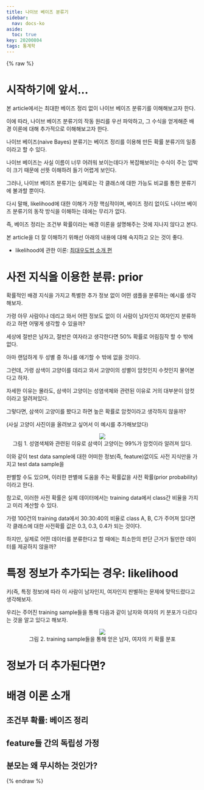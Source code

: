 ```yaml
---
title: 나이브 베이즈 분류기
sidebar:
  nav: docs-ko
aside:
  toc: true
key: 20200804
tags: 통계학
---
```


<style>
    iframe {
        display: block;
        border-style: none;
        margin: 0 auto;
    }
</style>

{% raw %}

# 시작하기에 앞서...

본 article에서는 최대한 베이즈 정리 없이 나이브 베이즈 분류기를 이해해보고자 한다.

이에 따라, 나이브 베이즈 분류기의 작동 원리를 우선 파악하고, 그 수식을 얻게해준 배경 이론에 대해 추가적으로 이해해보고자 한다.

나이브 베이즈(naive Bayes) 분류기는 베이즈 정리를 이용해 만든 확률 분류기의 일종이라고 할 수 있다.

나이브 베이즈는 사실 이름이 너무 어려워 보이는데다가 복잡해보이는 수식이 주는 압박이 크기 때문에 선뜻 이해하려 들기 어렵게 보인다.

그러나, 나이브 베이즈 분류기는 실제로는 각 클래스에 대한 가능도 비교를 통한 분류기에 불과할 뿐이다.

다시 말해, likelihood에 대한 이해가 가장 핵심적이며, 베이즈 정리 없이도 나이브 베이즈 분류기의 동작 방식을 이해하는 데에는 무리가 없다.

즉, 베이즈 정리는 조건부 확률이라는 배경 이론을 설명해주는 것에 지나지 않다고 본다.


본 article을 더 잘 이해하기 위해선 아래의 내용에 대해 숙지하고 오는 것이 좋다.

* likelihood에 관한 이론: [최대우도법 소개 편](https://angeloyeo.github.io/2020/07/17/MLE.html)

# 사전 지식을 이용한 분류: prior

확률적인 배경 지식을 가지고 특별한 추가 정보 없이 어떤 샘플을 분류하는 예시를 생각해보자.

가령 아무 사람이나 데리고 와서 어떤 정보도 없이 이 사람이 남자인지 여자인지 분류하라고 하면 어떻게 생각할 수 있을까?

세상에 절반은 남자고, 절반은 여자라고 생각한다면 50% 확률로 어림짐작 할 수 밖에 없다. 

아마 랜덤하게 두 성별 중 하나를 얘기할 수 밖에 없을 것이다.

그런데, 가령 삼색이 고양이를 데리고 와서 고양이의 성별이 암컷인지 수컷인지 물어본다고 하자.

자세한 이유는 몰라도, 삼색이 고양이는 성염색체와 관련된 이유로 거의 대부분이 암컷이라고 알려져있다.

그렇다면, 삼색이 고양이를 봤다고 하면 높은 확률로 암컷이라고 생각하지 않을까?

(사실 고양이 사진이을 올려보고 싶어서 이 예시를 추가해보았다)

<p align = "center">
  <img src = "https://raw.githubusercontent.com/angeloyeo/angeloyeo.github.io/master/pics/2020-08-04-naive_bayes/pic1.jpg">
  <br>
  그림 1. 성염색체와 관련된 이유로 삼색이 고양이는 99%가 암컷이라 알려져 있다.
</p>

이와 같이 test data sample에 대한 어떠한 정보(즉, feature)없이도 사전 지식만을 가지고 test data sample을 

판별할 수도 있으며, 이러한 판별에 도움을 주는 확률값을 사전 확률(prior probability)이라고 한다.

참고로, 이러한 사전 확률은 실제 데이터에서는 training data에서 class간 비율을 가지고 미리 계산할 수 있다.

가령 100건의 training data에서 30:30:40의 비율로 class A, B, C가 주어져 있다면 각 클래스에 대한 사전확률 값은 0.3, 0.3, 0.4가 되는 것이다.


하지만, 실제로 어떤 데이터를 분류한다고 할 때에는 최소한의 판단 근거가 될만한 데이터를 제공하지 않을까?

# 특정 정보가 추가되는 경우: likelihood

키(즉, 특정 정보)에 따라 이 사람이 남자인지, 여자인지 판별하는 문제에 맞딱드렸다고 생각해보자.

우리는 주어진 training sample들을 통해 다음과 같이 남자와 여자의 키 분포가 다르다는 것을 알고 있다고 해보자.

<p align = "center">
  <img src = "https://raw.githubusercontent.com/angeloyeo/angeloyeo.github.io/master/pics/2020-08-04-naive_bayes/pic2.png">
  <br>
  그림 2. training sample들을 통해 얻은 남자, 여자의 키 확률 분포
</p>

# 정보가 더 추가된다면?

# 배경 이론 소개

## 조건부 확률: 베이즈 정리

## feature들 간의 독립성 가정

## 분모는 왜 무시하는 것인가?

{% endraw %}
